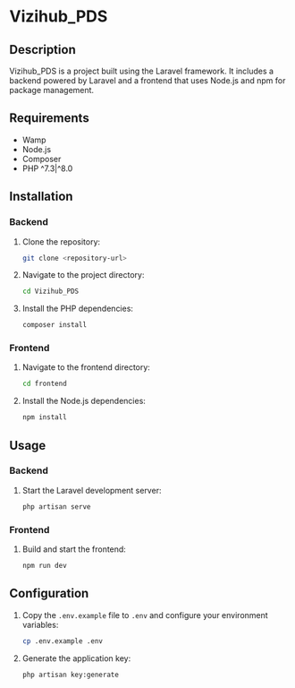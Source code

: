 # Vizihub_PDS

## Description
Vizihub_PDS is a project built using the Laravel framework. It includes a backend powered by Laravel and a frontend that uses Node.js and npm for package management.

## Requirements
- Wamp
- Node.js
- Composer
- PHP ^7.3|^8.0

## Installation

### Backend
1. Clone the repository:
    ```sh
    git clone <repository-url>
    ```
2. Navigate to the project directory:
    ```sh
    cd Vizihub_PDS
    ```
3. Install the PHP dependencies:
    ```sh
    composer install
    ```

### Frontend
1. Navigate to the frontend directory:
    ```sh
    cd frontend
    ```
2. Install the Node.js dependencies:
    ```sh
    npm install
    ```

## Usage

### Backend
1. Start the Laravel development server:
    ```sh
    php artisan serve
    ```

### Frontend
1. Build and start the frontend:
    ```sh
    npm run dev
    ```

## Configuration
1. Copy the `.env.example` file to `.env` and configure your environment variables:
    ```sh
    cp .env.example .env
    ```
2. Generate the application key:
    ```sh
    php artisan key:generate
    ```

